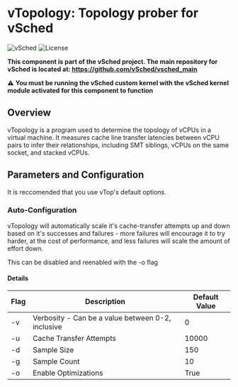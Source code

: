 # vTopology: Topology prober for vSched
![vSched](https://img.shields.io/badge/vSched-vTopology-blue)
![License](https://img.shields.io/badge/License-Apache%202.0-green)

**This component is part of the vSched project. The main repository for vSched is located at: https://github.com/vSched/vsched_main**

⚠️ **You must be running the vSched custom kernel with the vSched kernel module activated for this component to function**


## Overview


vTopology is a program used to determine the topology of vCPUs in a virtual machine. It measures cache line transfer latencies between vCPU pairs to infer their relationships, including SMT siblings, vCPUs on the same socket, and stacked vCPUs. 

## Parameters and Configuration

It is reccomended that you use vTop's default options.

### Auto-Configuration

vTopology will automatically scale it's cache-transfer attempts up and down based on it's successes
and failures - more failures will encourage it to try harder, at the cost of performance, and less failures will scale the amount of effort down.

This can be disabled and reenabled with the -o flag


#### Details

| Flag  | Description | Default Value
| ------------- | ------------- | ------------- |
| -v  | Verbosity - Can be a  value between 0-2, inclusive  | 0  |
| -u  | Cache Transfer Attempts  | 10000  |
| -d  | Sample Size  | 150  |
| -g  | Sample Count  | 10  
| -o  |  Enable Optimizations | True |

